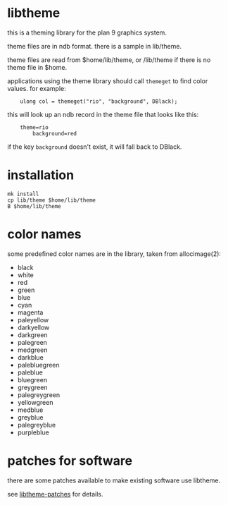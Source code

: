 libtheme
========

this is a theming library for the plan 9 graphics system.

theme files are in ndb format. there is a sample in lib/theme.

theme files are read from $home/lib/theme, or /lib/theme if there is no theme file in $home.

applications using the theme library should call `themeget` to find color values. for example:

```
	ulong col = themeget("rio", "background", DBlack);
```

this will look up an ndb record in the theme file that looks like this:

```
	theme=rio
		background=red
```

if the key `background` doesn't exist, it will fall back to DBlack.

installation
============

```
mk install
cp lib/theme $home/lib/theme
B $home/lib/theme
```

color names
===========

some predefined color names are in the library, taken from allocimage(2):

- black
- white
- red
- green
- blue
- cyan
- magenta
- paleyellow
- darkyellow
- darkgreen
- palegreen
- medgreen
- darkblue
- palebluegreen
- paleblue
- bluegreen
- greygreen
- palegreygreen
- yellowgreen
- medblue
- greyblue
- palegreyblue
- purpleblue

patches for software
====================

there are some patches available to make existing software use libtheme.

see [libtheme-patches](https://bitbucket.org/mischief/libtheme-patches) for details.
